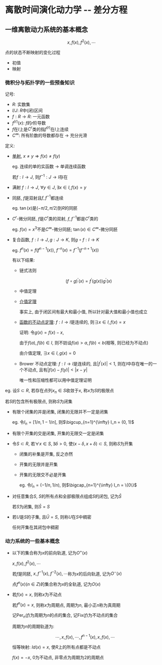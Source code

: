 # 离散时间演化动力学 -- 差分方程

## 一维离散动力系统的基本概念

$$x, f(x), f^2(x), \cdots$$

点的状态不断映射的变化过程

- 初值
- 映射

### 微积分与拓扑学的一些预备知识

记号:

- $R$: 实数集
- $I/J$: $R$中(闭)区间
- $f: R \to R$: 一元函数
- $f^{(r)}(x)$: $f$的$r$阶导数
- $f$在$I$上是$C^r$类的指$f^{(r)}$在$I$上连续
- $C^{\infty}$: 所有阶数的导数都存在 -> 充分光滑

定义:

- [单射](https://en.wikipedia.org/wiki/Injective_function), $x \neq y \Rightarrow f(x) \neq f(y)$

  eg. 连续的单的实函数 $\to$ 单调连续函数

  若$f:I \to J$, 则$f^{-1}: J \to I$存在

- 满射 $f: I \to J$, $\forall y \in J, \exists x \in I, f(x) = y$
- 同胚, $f$是双射且$f, f^{-1}$都连续

  eg. $\tan (x)$是$(-\pi/2, \pi/2)$到$R$的同胚

- $C^r$-微分同胚, $f$是$C^r$类的双射, $f, f^{-1}$都是$C^r$类的

  eg. $f(x) = x^3$不是$C^{\infty}$-微分同胚; $\tan (x) \in C^{\infty}$-微分同胚

- 复合函数, $f: I \to J, g: J \to K$, 则$g \circ f: I \to K$

  eg. $f^n(x) = f(f^{n-1}(x))$, $f^{-n}(x) = f^{-1}(f^{-n+1}(x))$

  有以下结果:

  - 链式法则

    $$
    (f \circ g)^{\prime}(x) = f^{\prime}(g(x)) g^{\prime}(x)
    $$

  - 中值定理
  - [介值定理](https://en.wikipedia.org/wiki/Intermediate_value_theorem)

    事实上, 由于闭区间有最大和最小值, 所以针对最大值和最小值也成立

  - [函数的不动点定理](https://en.wikipedia.org/wiki/Fixed-point_theorem): $f: I \to I$是连续的, 则$\exists x \in I, f(x) = x$

    证明: 令$g(x) = f(x) - x$,

    由于$f(a), f(b) \in I$, 则不妨设$f(a) > a, f(b) < b$(相等, 则已经为不动点)

    由介值定理, $\exists x \in I, g(x) = 0$

  - Brower 不动点定理: $f: I \to I$是连续的, 且$|f^{\prime}(x)|<1$, 则在$I$中存在唯一的一个不动点, 且有$|f(x)-f(y)|<|x-y|$

    唯一性和压缩性都可以用中值定理证明

eg. 设$S \subset R$, 若存在点列$x_n \in S$收敛于$x$, 称$x$为$S$的极限点

若$S$的包含所有极限点, 则称$S$为闭集

- 有限个闭集的并是闭集, 闭集的无限并不一定是闭集

  eg. 令$I_n = [1/n, 1-1/n]$, 则$\bigcup_{n=1}^{\infty} I_n = (0, 1)$

- 有限个开集的交是闭集, 开集的无限交一定是闭集

- 令$S \subset R$, 若$\forall x \in S, \exists \delta > 0$, 使$(x-\delta, x+\delta) \subset S$, 则称$S$为开集

  - 闭集的补集是开集, 反之亦然
  - 开集的无限并是开集
  - 开集的无限交不必是开集

    eg. 令$I_n = (-1/n, 1/n)$, 则$\bigcap_{n=1}^{\infty} I_n = \{0\}$

- 对任意集合$S$, $S$的所有点和全部极限点组成$S$的闭包, 记为$\bar{S}$

  若$S$为闭集, 则$\bar{S} = S$

- 若$U$是$S$的子集, 且$\bar{U} = S$, 则称$U$在$S$中稠密

  任何开集在其闭包中稠密

### 动力系统的一些基本概念

- 以下的集合称为$x$的前向轨道, 记为$O^+(x)$

  $x, f(x), f^2(x), \cdots$

  若$f$是同胚, $x, f^{-1}(x), f^{-2}(x), \cdots$称为$x$的后向轨道, 记为$O^-(x)$

  点$f^n(x) (n \in Z)$的集合称为$x$的全轨道, 记为$O(x)$

- 若$f(x) = x$, 则称$x$为不动点

  若$f^n(x) = x$, 则称$x$为周期点, 周期为$n$, 最小正$n$称为真周期

  记$\text{Per}_n(f)$为周期为$n$的点的集合, 记$\text{Fix}(f)$为不动点的集合

  周期为$n$的周期轨道为:

  $$\cdots, x, f(x), \cdots, f^{n-1}(x), x, f(x), \cdots$$

  恒等映射: $Id(x) = x$, 使$R$上的所有点都是不动点

  $f(x)=-x$, $0$为不动点, 非零点为周期为$2$的周期点
